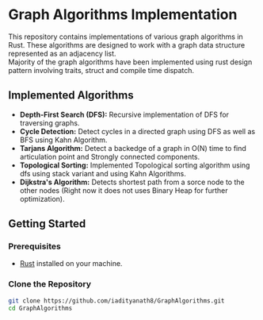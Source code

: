 # Graph Algorithms Implementation

This repository contains implementations of various graph algorithms in Rust. These algorithms are designed to work with a graph data structure represented as an adjacency list.<br>
Majority of the graph algorithms have been implemented using rust design pattern involving traits, struct and compile time dispatch.

## Implemented Algorithms

- **Depth-First Search (DFS):** Recursive implementation of DFS for traversing graphs.
- **Cycle Detection:** Detect cycles in a directed graph using DFS as well as BFS using Kahn Algorithm.
- **Tarjans Algorithm:** Detect a backedge of a graph in O(N) time to find articulation point and Strongly connected components.
- **Topological Sorting:** Implemented Topological sorting algorithm using dfs using stack variant and using Kahn Algorithms.
- **Dijkstra's Algorithm:** Detects shortest path from a sorce node to the other nodes (Right now it does not uses Binary Heap for further optimization).
## Getting Started

### Prerequisites

- [Rust](https://www.rust-lang.org/) installed on your machine.

### Clone the Repository

```bash
git clone https://github.com/iadityanath8/GraphAlgorithms.git
cd GraphAlgorithms

